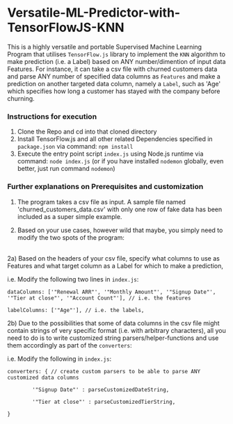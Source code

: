# Versatile-ML-Predictor-with-TensorFlowJS-KNN
This is a highly versatile and portable Supervised Machine Learning Program that utilises `TensorFlow.js` library to implement the `KNN` algorithm to make prediction (i.e. a Label) based on ANY number/dimention of input data Features.
For instance, it can take a csv file with churned customers data and parse ANY number of specified data columns as `Features` 
and make a prediction on another targeted data column, namely a `Label`, such as 'Age' which specifies how long a customer has stayed with
the company before churning.

### Instructions for execution
1. Clone the Repo and cd into that cloned directory
2. Install TensorFlow.js and all other related Dependencies specified in `package.json` via command:
`npm install`
3. Execute the entry point script `index.js` using Node.js runtime via command:
`node index.js` (or if you have installed `nodemon` globally, even better, just run command `nodemon`)

### Further explanations on Prerequisites and customization
1. The program takes a csv file as input. 
A sample file named 'churned_customers_data.csv' with only one row of fake data has been included as a super simple example. 

2. Based on your use cases, however wild that maybe, you simply need to modify the two spots of the program:
<br/>
2a) Based on the headers of your csv file, specify what columns to use as Features and what target column as a Label for which to make a prediction,

i.e. Modify the following two lines in `index.js`:

 `dataColumns: ['"Renewal ARR"', '"Monthly Amount"', '"Signup Date"', '"Tier at close"', '"Account Count"'], // i.e. the features`
 
 `labelColumns: ['"Age"'], // i.e. the labels,`
 
2b) Due to the possibilities that some of data columns in the csv file might contain strings of very specific format (i.e. with arbitrary characters),
all you need to do is to write customized string parsers/helper-functions and use them accordingly as part of the `converters`:

i.e. Modify the following in `index.js`:

`converters: { // create custom parsers to be able to parse ANY customized data columns`

`        '"Signup Date"' : parseCustomizedDateString,`
        
`        '"Tier at close"' : parseCustomizedTierString,`
        
`} `
